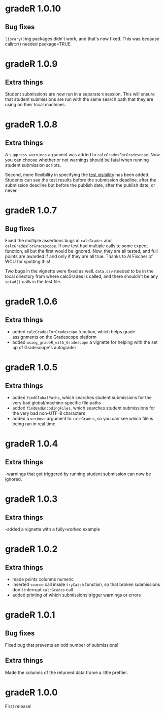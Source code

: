 # gradeR 1.0.10

## Bug fixes

`library()`ing packages didn't work, and that's now fixed. This was because callr::r() needed package=TRUE.

# gradeR 1.0.9

## Extra things

Student submissions are now run in a separate `R` session. This will ensure that student submissions are run with the same search path that they are using on their local machines. 

# gradeR 1.0.8

## Extra things

A `suppress_warnings` argument was added to `calcGradesForGradescope`. Now you can choose whether or not warnings should be fatal when running student submission scripts.

Second, more flexibility in specifying the [test visibility](https://gradescope-autograders.readthedocs.io/en/latest/specs/#output-format) has been added. Students can see the test results before the submission deadline, after the submission deadline but before the publish date, after the publish date, or never. 


# gradeR 1.0.7

## Bug fixes

Fixed the multiple assertions bugs in `calcGrades` and `calcGradesForGradescope`. If one test had multiple calls to some expect function, all but the first would be ignored. Now, they are all tested, and full points are awarded if and only if they are all true. Thanks to Al Fischer of WCU for spotting this!

Two bugs in the vignette were fixed as well. `data.csv` needed to be in the local directory from where calcGrades is called, and there shouldn't be any `setwd()` calls in the test file. 

# gradeR 1.0.6

## Extra things

- added `calcGradesForGradescope` function, which helps grade assignments on the Gradescope platform
- added `using_gradeR_with_Gradescope` a vignette for helping with the set up of Gradescope's autograder

# gradeR 1.0.5

## Extra things

- added `findGlobalPaths`, which searches student submissions for the very bad global/machine-specific file paths
- added `findBadEncodingFiles`, which searches student submissions for the very bad non-UTF-8 characters
- added a `verbose` argument to `calcGrades`, so you can see which file is being ran in real time

# gradeR 1.0.4

## Extra things

-warnings that get triggered by running student submission can now be ignored.

# gradeR 1.0.3

## Extra things

-added a vignette with a fully-worked example

# gradeR 1.0.2

## Extra things

- made points columns numeric
- inserted `source` call inside `tryCatch` function, so that broken submissions don't interrupt `calcGrades` call
- added printing of which submissions trigger warnings or errors

# gradeR 1.0.1

## Bug fixes

Fixed bug that prevents an odd number of submissions!

## Extra things

Made the columns of the returned data frame a little prettier.


# gradeR 1.0.0

First release!
